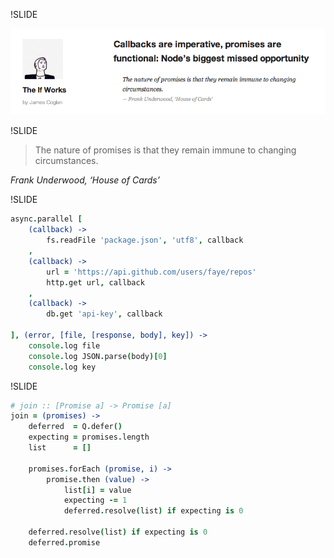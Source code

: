 !SLIDE

![](underwood.png)


!SLIDE

> The nature of promises is that they remain immune to changing circumstances.

<cite>Frank Underwood, ‘House of Cards’</cite>


!SLIDE

```coffee
async.parallel [
    (callback) ->
        fs.readFile 'package.json', 'utf8', callback
    ,
    (callback) ->
        url = 'https://api.github.com/users/faye/repos'
        http.get url, callback
    ,
    (callback) ->
        db.get 'api-key', callback

], (error, [file, [response, body], key]) ->
    console.log file
    console.log JSON.parse(body)[0]
    console.log key
```


!SLIDE

```coffee
# join :: [Promise a] -> Promise [a]
join = (promises) ->
    deferred  = Q.defer()
    expecting = promises.length
    list      = []

    promises.forEach (promise, i) ->
        promise.then (value) ->
            list[i] = value
            expecting -= 1
            deferred.resolve(list) if expecting is 0

    deferred.resolve(list) if expecting is 0
    deferred.promise
```
